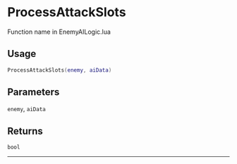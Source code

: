 # ProcessAttackSlots
Function name in EnemyAILogic.lua
## Usage
```lua
ProcessAttackSlots(enemy, aiData)
```
## Parameters
`enemy`, `aiData`
## Returns
`bool`

---